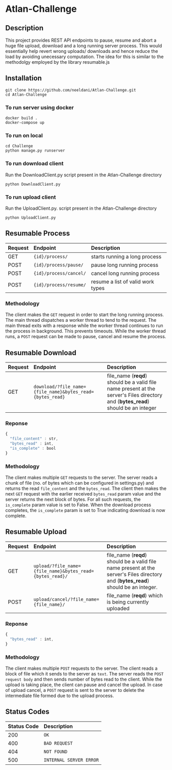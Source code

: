 # Atlan-Challenge

## Description
This project provides REST API endpoints to pause, resume and abort a huge file upload, download and a long running server process. This would essentially help revert wrong uploads/ downloads and hence reduce the load by avoiding unecessary computation. The idea for this is similar to the methodolgy employed by the library resumable.js

## Installation
```
git clone https://github.com/neeldani/Atlan-Challenge.git
cd Atlan-Challenge
```

### To run server using docker
``` 
docker build .
docker-compose up
```

### To run on local
```
cd Challenge
python manage.py runserver
```

### To run download client
Run the DownloadClient.py script present in the Atlan-Challenge directory
```
python DownloadClient.py
```

### To run upload client
Run the UploadClient.py. script present in the Atlan-Challenge directory
```
python UploadClient.py
```


## Resumable Process

Request | Endpoint      | Description                       |
|:-----------|:----------------------------------------------------------------|:----------------------------------|
|GET | `{id}/process/`        | starts running a long process |
|POST | `{id}/process/pause/` | pause long running process |
|POST | `{id}/process/cancel/` | cancel long running process |
|POST | `{id}/process/resume/` | resume a list of valid work types |

### Methodology
The client makes the `GET` request in order to start the long running process. The main thread dispatches a worker thread to tend to the request. The main thread exits with a response while the worker thread continues to run the process in background. This prevents timeouts. While the worker thread runs, a `POST` request can be made to pause, cancel and resume the process. 


## Resumable Download

Request | Endpoint                                                               | Description                       |
|:-----------|:------------------------------------------------------------------|:----------------------------------|
|GET | `download/?file_name={file_name}&bytes_read={bytes_read}` | file_name (**reqd**) should be a valid file name present at the server's Files directory and (**bytes_read**) should be an integer  |

### Reponse

```javascript
{
  "file_content" : str,
  "bytes_read" : int,
  "is_complete" : bool
}
```

### Methodology
The client makes multiple `GET` requests to the server. The server reads a chunk of file (no. of bytes which can be configured in settings.py) and returns the read `file_content` and the `bytes_read`. The client then makes the next `GET` request with the earlier received `bytes_read` param value and the server returns the next block of bytes. For all such requests, the `is_complete` param value is set to False. When the download process completes, the `is_complete` param is set to True indicating download is now complete.


## Resumable Upload

Request | Endpoint                                                               | Description                       |
|:-----------|:---------------------------------------------------------------------|:----------------------------------|
|GET | `upload/?file_name={file_name}&bytes_read={bytes_read}/` | file_name (**reqd**) should be a valid file name present at the server's Files directory and (**bytes_read**) should be an integer.  |
|POST | `upload/cancel/?file_name={file_name}/` | file_name (**reqd**) which is being currently uploaded  |

### Reponse

```javascript
{
  "bytes_read" : int,
}
```

### Methodology
The client makes multiple `POST` requests to the server. The client reads a block of file which it sends to the server as `text`. The server reads the `POST request body` and then sends number of bytes read to the client. While the upload is taking place, the client can pause and cancel the upload. In case of upload cancel, a `POST` request is sent to the server to delete the intermediate file formed due to the upload process.


## Status Codes
| Status Code | Description |
| :--- | :--- |
| 200 | `OK` |
| 400 | `BAD REQUEST` |
| 404 | `NOT FOUND` |
| 500 | `INTERNAL SERVER ERROR` |
